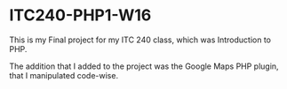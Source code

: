 # ITC240-PHP1-W16

This is my Final project for my ITC 240 class, which was Introduction to PHP. 

The addition that I added to the project was the Google Maps PHP plugin, that I manipulated code-wise. 
